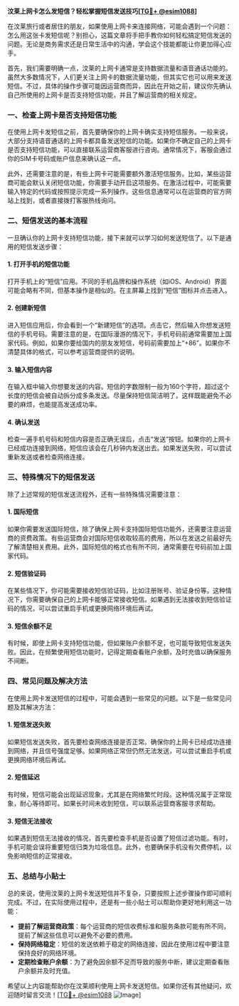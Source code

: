 **汶莱上网卡怎么发短信？轻松掌握短信发送技巧[[TG💪+ @esim1088](https://t.me/s/esim1088)]**

在汶莱旅行或者居住的朋友，如果使用上网卡来连接网络，可能会遇到一个问题：怎么用这张卡发短信呢？别担心，这篇文章将手把手教你如何轻松搞定短信发送的问题。无论是商务需求还是日常生活中的沟通，学会这个技能都能让你更加得心应手。

首先，我们需要明确一点，汶莱的上网卡通常是支持数据流量和语音通话功能的。虽然大多数情况下，人们更关注上网卡的数据流量功能，但其实它也可以用来发送短信。不过，具体的操作步骤可能因运营商而异，因此在开始之前，建议你先确认自己所使用的上网卡是否支持短信功能，并且了解运营商的相关规定。

### **一、检查上网卡是否支持短信功能**

在使用上网卡发短信之前，首先要确保你的上网卡确实支持短信服务。一般来说，大部分支持语音通话的上网卡都具备发送短信的功能。如果你不确定自己的上网卡是否支持短信功能，可以直接联系运营商客服进行咨询。通常情况下，客服会通过你的SIM卡号码或账户信息来确认这一点。

此外，还需要注意的是，有些上网卡可能需要额外激活短信服务。比如，某些运营商可能会默认关闭短信功能，你需要手动开启这项服务。在激活过程中，可能需要输入特定的代码或按照提示完成一系列操作。这些信息通常可以在运营商的官方网站上找到，或者直接拨打客服热线询问。

### **二、短信发送的基本流程**

一旦确认你的上网卡支持短信功能，接下来就可以学习如何发送短信了。以下是通用的短信发送步骤：

#### **1. 打开手机的短信功能**
打开手机上的“短信”应用。不同的手机品牌和操作系统（如iOS、Android）界面可能会略有不同，但基本操作是相似的。在主屏幕上找到“短信”图标并点击进入。

#### **2. 创建新短信**
进入短信应用后，你会看到一个“新建短信”的选项。点击它，然后输入你想发送短信的手机号码。需要注意的是，在国际漫游的情况下，手机号码前通常需要加上国家代码。例如，如果你要给国内的朋友发短信，号码前需要加上“+86”。如果你不清楚具体的格式，可以参考运营商提供的说明。

#### **3. 输入短信内容**
在输入框中输入你想要发送的内容。短信的字数限制一般为160个字符，超过这个长度的短信会被自动拆分成多条发送。尽量保持短信简洁明了，这样既能避免不必要的麻烦，也能提高发送成功率。

#### **4. 确认发送**
检查一遍手机号码和短信内容是否正确无误后，点击“发送”按钮。如果你的上网卡已经成功连接到网络，短信应该会在几秒钟内发送出去。如果发送失败，可以尝试重新发送或者检查网络连接。

### **三、特殊情况下的短信发送**

除了上述常规的短信发送流程外，还有一些特殊情况需要注意：

#### **1. 国际短信**
如果你需要发送国际短信，除了确保上网卡支持国际短信功能外，还需要注意运营商的资费政策。有些运营商会对国际短信收取较高的费用，所以在发送之前最好先了解清楚相关费用。此外，国际短信的格式也有所不同，通常需要在号码前加上国家代码。

#### **2. 短信验证码**
在某些情况下，你可能需要接收短信验证码，比如注册账号、验证身份等。这种情况下，你需要确保自己的上网卡能够正常接收短信。如果遇到无法接收到短信验证码的情况，可以尝试重启手机或更换网络环境后再试。

#### **3. 短信余额不足**
有时候，即使上网卡支持短信功能，但如果账户余额不足，也可能导致短信发送失败。因此，在频繁使用短信功能时，记得定期查看账户余额，及时充值以确保服务不间断。

### **四、常见问题及解决方法**

在使用上网卡发送短信的过程中，可能会遇到一些常见的问题。以下是一些常见问题及其解决方法：

#### **1. 短信发送失败**
如果短信发送失败，首先要检查网络连接是否正常。确保你的上网卡已经成功连接到网络，并且信号强度足够。如果网络正常但仍然无法发送，可以尝试重启手机或更换网络环境后再试。

#### **2. 短信延迟**
有时候，短信可能会出现延迟现象，尤其是在网络繁忙时段。这种情况属于正常现象，耐心等待即可。如果长时间未收到短信，可以联系运营商客服寻求帮助。

#### **3. 短信无法接收**
如果遇到短信无法接收的情况，首先要检查手机是否设置了短信过滤功能。有时，手机可能会误将重要短信归类为垃圾信息。此外，也要确保手机没有欠费停机，以免影响短信的正常接收。

### **五、总结与小贴士**

总的来说，使用汶莱的上网卡发送短信并不复杂，只要按照上述步骤操作即可顺利完成。不过，在实际使用过程中，还是有一些小贴士可以帮助你更好地利用这一功能：

- **提前了解运营商政策**：每个运营商的短信收费标准和服务条款可能有所不同，提前了解这些信息可以避免不必要的费用。
- **保持网络稳定**：短信的发送依赖于稳定的网络连接，因此在使用过程中要注意保持良好的网络环境。
- **定期检查账户余额**：为了避免因余额不足而导致的服务中断，建议定期查看账户余额并及时充值。

希望以上内容能帮助你在汶莱顺利使用上网卡发送短信。如果你还有其他疑问，欢迎随时留言交流！[[TG💪+ @esim1088](https://t.me/s/esim1088) ![Image](https://i.postimg.cc/4NQfJmqS/Snipaste-2025-05-13-00-14-12.png)]